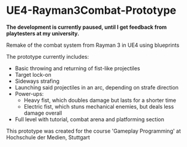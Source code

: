 # UE4-Rayman3Combat-Prototype

**The development is currently paused, until I get feedback from playtesters at my university.**

Remake of the combat system from Rayman 3 in UE4 using blueprints

The prototype currently includes:

- Basic throwing and returning of fist-like projectiles
- Target lock-on
- Sideways strafing
- Launching said projectiles in an arc, depending on strafe direction
- Power-ups:
     - Heavy fist, which doubles damage but lasts for a shorter time
     - Electric fist, which stuns mechanical enemies, but deals less damage overall
- Full level with tutorial, combat arena and platforming section

This prototype was created for the course 'Gameplay Programming' at Hochschule der Medien, Stuttgart
